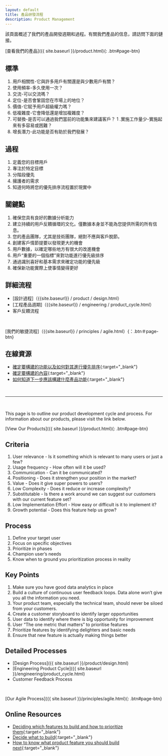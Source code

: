 ```yaml
---
layout: default
title: 產品研發流程
description: Product Management
---
```


<a name="zh-tw"></a>

該頁面概述了我們的產品開發週期和過程。有關我們產品的信息，請訪問下面的鏈接。

[查看我們的產品]({{ site.baseurl }}/product.html){: .btn#page-btn}

## 標準

1. 用戶相關性-它與許多用戶有關還是與少數用戶有關？
1. 使用頻率-多久使用一次？
1. 交流-可以交流嗎？
1. 定位-是否會鞏固您在市場上的地位？
1. 價值-它賦予用戶超級權力嗎？
1. 低複雜度-它會降低還是增加複雜度？
1. 可替換-是否可以通過我們當前的功能集來建議客戶？
1 .實施工作量少-實施起來有多容易或困難？
1. 增長潛力-此功能是否有助於我們發展？

## 過程

1. 定義您的目標用戶
1. 專注於特定目標
1. 分階段優先
1. 擁護者的需求
1. 知道何時將您的優先排序流程置於現實中

## 關鍵點

1. 確保您具有良好的數據分析能力
1. 建立持續的用戶反饋循環的文化。僅數據本身並不能為您提供所需的所有信息。
1. 您的產品團隊，尤其是技術團隊，絕對不應與客戶脫節。
1. 創建客戶情節提要以發現更大的機會
1. 用戶數據，以確定哪些地方有很大的改進機會
1. 用戶“重要的一個指標”來對功能進行優先級排序
1. 通過識別喜好和基本需求來確定功能的優先級
1. 確保新功能實際上使事情變得更好

## 詳細流程

* [設計過程]（{{site.baseurl}} / product / design.html）
* [工程產品週期]（{{site.baseurl}} / engineering / product_cycle.html）
* 客戶反饋流程

<br>

[我們的敏捷流程]（{{site.baseurl}} / principles / agile.html）{：.btn＃page-btn}

## 在線資源

* [確定要構建的功能以及如何對其進行優先排序](https://medium.com/pminsider/deciding-which-features-to-build-and-how-to-prioritize-them-e6cf22005cb1){:target="_blank"}
* [確定要構建的內容](https://www.productboard.com/pm-101/decide-what-to-build/){:target="_blank"}
* [如何知道下一步應該構建什麼產品功能](https://thepathforward.io/how-know-what-product-feature-you-should-build-next/){:target="_blank"}


<br>

---

<a name="en"></a>

<br>

This page is to outline our product development cycle and process. For information about our products, please visit the link below.

[View Our Products]({{ site.baseurl }}/product.html){: .btn#page-btn}

## Criteria

1. User relevance - Is it something which is relevant to many users or just a few?
1. Usage frequency - How often will it be used?
1. Communication - Can it be communicated?
1. Positioning - Does it strengthen your position in the market?
1. Value - Does it give super powers to users?
1. Low Complexity - Does it reduce or increase complexity?
1. Substitutable - Is there a work around we can suggest our customers with our current feature set?
1. Low Implementation Effort - How easy or difficult is it to implement it?
1. Growth potential - Does this feature help us grow?

## Process

1. Define your target user
1. Focus on specific objectives
1. Prioritize in phases
1. Champion user’s needs
1. Know when to ground you prioritization process in reality

## Key Points

1. Make sure you have good data analytics in place
1. Build a culture of continuous user feedback loops. Data alone won’t give you all the information you need.
1. Your product team, especially the technical team, should never be siloed from your customers.
1. Create a customer storyboard to identify larger opportunities
1. User data to identify where there is big opportunity for improvement
1. User “The one metric that matters” to prioritise features
1. Prioritize features by identifying delighters and basic needs
1. Ensure that new feature is actually making things better

## Detailed Processes

* [Design Process]({{ site.baseurl }}/product/design.html)
* [Engineering Product Cycle]({{ site.baseurl }}/engineering/product_cycle.html)
* Customer Feedback Process

<br>

[Our Agile Process]({{ site.baseurl }}/principles/agile.html){: .btn#page-btn}

## Online Resources

* [Deciding which features to build and how to prioritize them](https://medium.com/pminsider/deciding-which-features-to-build-and-how-to-prioritize-them-e6cf22005cb1){:target="_blank"}
* [Decide what to build](https://www.productboard.com/pm-101/decide-what-to-build/){:target="_blank"}
* [How to know what product feature you should build next](https://thepathforward.io/how-know-what-product-feature-you-should-build-next/){:target="_blank"}